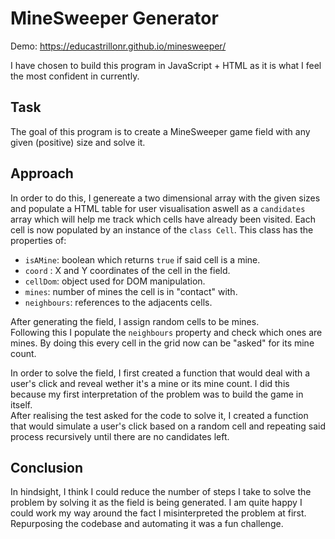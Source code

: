 # MineSweeper Generator

Demo: https://educastrillonr.github.io/minesweeper/

I have chosen to build this program in JavaScript + HTML as it is what I feel the most confident in currently.

## Task

The goal of this program is to create a MineSweeper game field with any given (positive) size and solve it.

## Approach

In order to do this, I genereate a two dimensional array with the given sizes and populate a HTML table for user visualisation aswell as a `candidates` array which will help me track which cells have already been visited. Each cell is now populated by an instance of the `class Cell`. This class has the properties of:

- `isAMine`: boolean which returns `true` if said cell is a mine.
- `coord` : X and Y coordinates of the cell in the field.
- `cellDom`: object used for DOM manipulation.
- `mines`: number of mines the cell is in "contact" with.
- `neighbours`: references to the adjacents cells.

After generating the field, I assign random cells to be mines.<br>
Following this I populate the `neighbours` property and check which ones are mines. By doing this every cell in the grid now can be "asked" for its mine count.

In order to solve the field, I first created a function that would deal with a user's click and reveal wether it's a mine or its mine count. I did this because my first interpretation of the problem was to build the game in itself. <br>
After realising the test asked for the code to solve it, I created a function that would simulate a user's click based on a random cell and repeating said process recursively until there are no candidates left.

## Conclusion

In hindsight, I think I could reduce the number of steps I take to solve the problem by solving it as the field is being generated. I am quite happy I could work my way around the fact I misinterpreted the problem at first. Repurposing the codebase and automating it was a fun challenge. 
